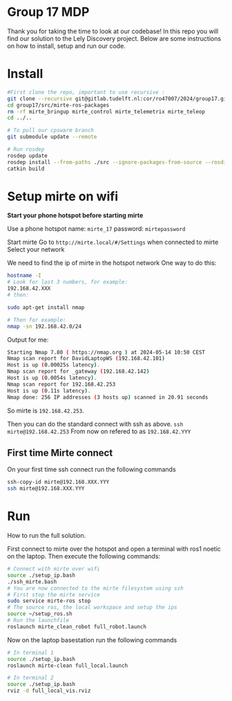 # Group 17 MDP
Thank you for taking the time to look at our codebase! In this repo you will find our solution to the Lely Discovery project. Below are some instructions on how to install, setup and run our code.

# Install
```bash
#First clone the repo, important to use recursive :
git clone --recursive git@gitlab.tudelft.nl:cor/ro47007/2024/group17.git
cd group17/src/mirte-ros-packages
rm -rf mirte_bringup mirte_control mirte_telemetrix mirte_teleop
cd ../..

# To pull our cpswarm branch
git submodule update --remote

# Run rosdep
rosdep update
rosdep install --from-paths ./src --ignore-packages-from-source --rosdistro noetic -y
catkin build
```

# Setup mirte on wifi
**Start your phone hotspot before starting mirte**

Use a phone hotspot
name: `mirte_17`
password: `mirtepassword`

Start mirte
Go to `http://mirte.local/#/Settings` when connected to mirte
Select your network

We need to find the ip of mirte in the hotspot network
One way to do this:
```bash
hostname -I
# Look for last 3 numbers, for example:
192.168.42.XXX
# then:

sudo apt-get install nmap

# Then for example:
nmap -sn 192.168.42.0/24
```
Output for me:
```bash
Starting Nmap 7.80 ( https://nmap.org ) at 2024-05-14 10:50 CEST
Nmap scan report for DavidLaptopWS (192.168.42.101)
Host is up (0.00025s latency).
Nmap scan report for _gateway (192.168.42.142)
Host is up (0.0054s latency).
Nmap scan report for 192.168.42.253
Host is up (0.11s latency).
Nmap done: 256 IP addresses (3 hosts up) scanned in 20.91 seconds
```

So mirte is `192.168.42.253`.

Then you can do the standard connect with ssh as above.
`ssh mirte@192.168.42.253`
From now on refered to as `192.168.42.YYY`
## First time Mirte connect
On your first time ssh connect run the following commands

```bash
ssh-copy-id mirte@192.168.XXX.YYY
ssh mirte@192.168.XXX.YYY
```

# Run
How to run the full solution.

First connect to mirte over the hotspot and open a terminal with ros1 noetic on the laptop. Then execute the following commands:
```bash
# Connect with mirte over wifi
source ./setup_ip.bash
./ssh_mirte.bash
# You are now connected to the mirte filesystem using ssh
# First stop the mirte service
sudo service mirte-ros stop
# The source ros, the local workspace and setup the ips
source ~/setup_ros.sh
# Run the launchfile
roslaunch mirte_clean_robot full_robot.launch
```
Now on the laptop basestation run the following commands
```bash
# In terminal 1
source ./setup_ip.bash
roslaunch mirte-clean full_local.launch

# In terminal 2
source ./setup_ip.bash
rviz -d full_local_vis.rviz
```